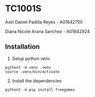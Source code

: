 # TC1001S

Axel Daniel Padilla Reyes - A01642700

Diana Nicole Arana Sanchez - A01642924

## Installation

1. Setup python venv

```
python3 -m venv .venv
source .venv/bin/activate
```

2. Install the dependencies

```
python3 -m pip install freegames
```
